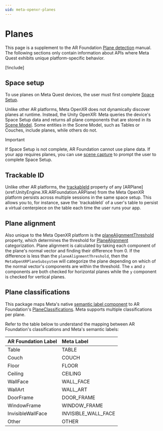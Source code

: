 ```yaml
---
uid: meta-openxr-planes
---
```

# Planes

This page is a supplement to the AR Foundation [Plane detection](xref:arfoundation-plane-detection) manual. The following sections only contain information about APIs where Meta Quest exhibits unique platform-specific behavior.

[!include[](../snippets/arf-docs-tip.md)]

## Space setup

To use planes on Meta Quest devices, the user must first complete [Space Setup](xref:meta-openxr-device-setup#space-setup).

Unlike other AR platforms, Meta OpenXR does not dynamically discover planes at runtime. Instead, the Unity OpenXR: Meta queries the device's Space Setup data and returns all plane components that are stored in its [Scene Model](https://developer.oculus.com/documentation/native/android/openxr-scene-overview#scene-model). Some entities in the Scene Model, such as Tables or Couches, include planes, while others do not.

> [!Important]
> If Space Setup is not complete, AR Foundation cannot use plane data. If your app requires planes, you can use [scene capture](xref:meta-openxr-session#scene-capture) to prompt the user to complete Space Setup.

## Trackable ID

Unlike other AR platforms, the [trackableId](xref:UnityEngine.XR.ARFoundation.ARTrackable`2.trackableId) property of any [ARPlane](xref:UnityEngine.XR.ARFoundation.ARPlane) from the Meta OpenXR platform persists across multiple sessions in the same space setup. This allows you to, for instance, save the `trackableId` of a user's table to persist a virtual centerpiece on the table each time the user runs your app.

## Plane alignment

Also unique to the Meta OpenXR platform is the [planeAlignmentThreshold](xref:UnityEngine.XR.OpenXR.Features.Meta.MetaOpenXRPlaneSubsystem.planeAlignmentThreshold) property, which determines the threshold for [PlaneAlignment](xref:UnityEngine.XR.ARSubsystems.PlaneAlignment) categorization. Plane alignment is calculated by taking each component of the plane's normal vector and finding their difference from 0. If the difference is less than the `planeAlignmentThreshold`, then the `MetaOpenXRPlaneSubsystem` will categorize the plane depending on which of the normal vector's components are within the threshold. The `x` and `z` components are both checked for horizontal planes while the `y` component is checked for vertical planes.

## Plane classifications

This package maps Meta's native [semantic label component](https://developer.oculus.com/documentation/native/android/mobile-scene-api-ref#getting-semantic-label-component) to AR Foundation's [PlaneClassifications](xref:UnityEngine.XR.ARFoundation.ARPlane.classifications). Meta supports multiple classifications per plane.

Refer to the table below to understand the mapping between AR Foundation's classifications and Meta's semantic labels:

| AR Foundation Label   | Meta Label          |
| :-------------------- | :------------------ |
| Table                 | TABLE               |
| Couch                 | COUCH               |
| Floor                 | FLOOR               |
| Ceiling               | CEILING             |
| WallFace              | WALL_FACE           |
| WallArt               | WALL_ART            |
| DoorFrame             | DOOR_FRAME          |
| WindowFrame           | WINDOW_FRAME        |
| InvisibleWallFace     | INVISIBLE_WALL_FACE |
| Other                 | OTHER               |
